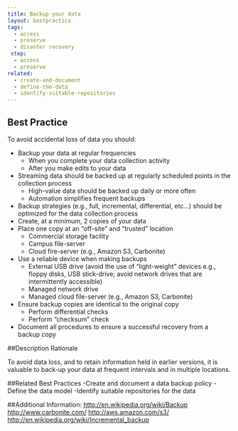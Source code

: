 ```yaml
---
title: Backup your data
layout: bestpractice
tags:
  - access
  - preserve
  - disaster recovery
 step:
  - access
  - preserve
related:
  - create-and-document
  - define-the-data
  - identify-suitable-repositories
---
```



## Best Practice
To avoid accidental loss of data you should:

- Backup your data at regular frequencies
  - When you complete your data collection activity
  - After you make edits to your data
- Streaming data should be backed up at regularly scheduled points in the collection process
  - High-value data should be backed up daily or more often
  - Automation simplifies frequent backups
- Backup strategies (e.g., full, incremental, differential, etc…) should be optimized for the data collection process
- Create, at a minimum, 2 copies of your data
- Place one copy at an “off-site” and “trusted” location
  - Commercial storage facility
  - Campus file-server
  - Cloud fire-server (e.g., Amazon S3, Carbonite)
- Use a reliable device when making backups
  - External USB drive (avoid the use of “light-weight” devices e.g., floppy disks, USB stick-drive; avoid network drives that are intermittently accessible)
  - Managed network drive
  - Managed cloud file-server (e.g., Amazon S3, Carbonite)
- Ensure backup copies are identical to the original copy
  - Perform differential checks
  - Perform “checksum” check
- Document all procedures to ensure a successful recovery from a backup copy

##Description Rationale

To avoid data loss, and to retain information held in earlier versions, it is valuable to back-up your data at frequent intervals and in multiple locations.

##Related Best Practices
-Create and document a data backup policy
-Define the data model
-Identify suitable repositories for the data

##Additional Information: 
http://en.wikipedia.org/wiki/Backup
http://www.carbonite.com/
http://aws.amazon.com/s3/
http://en.wikipedia.org/wiki/Incremental_backup

